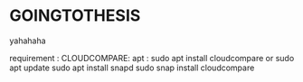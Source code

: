 # GOINGTOTHESIS
yahahaha

requirement :
    CLOUDCOMPARE:
    apt :
        sudo apt install cloudcompare
    or
        sudo apt update
        sudo apt install snapd
        sudo snap install cloudcompare
